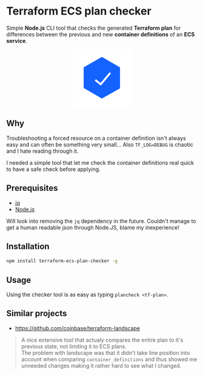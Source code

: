 # Terraform ECS plan checker
Simple **Node.js** CLI tool that checks the generated **Terraform plan** for differences between the previous and new **container definitions** of an **ECS service**.

<p align="center">
<img src="img/verified.png">
</p>

## Why
Troubleshooting a forced resource on a container definition isn't always easy and can often be something very small... Also `TF_LOG=DEBUG` is chaotic and I hate reading through it.  

I needed a simple tool that let me check the container definitions real quick to have a safe check before applying.

## Prerequisites
- [jq](https://stedolan.github.io/jq)
- [Node.js](https://nodejs.org/en)

Will look into removing the `jq` dependency in the future. Couldn't manage to get a human readable json through Node.JS, blame my inexperience!

## Installation
```bash
npm install terraform-ecs-plan-checker -g
```

## Usage
Using the checker tool is as easy as typing `plancheck <tf-plan>`.

## Similar projects
- https://github.com/coinbase/terraform-landscape  
> A nice extensive tool that actualy compares the entire plan to it's previous state, not limiting it to ECS plans.  
The problem with landscape was that it didn't take line position into account when comparing `container_definitions` and thus showed me unneeded changes making it rather hard to see what I changed.
